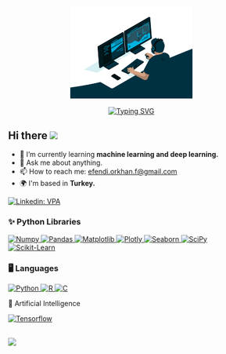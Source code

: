


<p align="center">
 <img src="https://raw.githubusercontent.com/muhsinayaz/muhsinayaz/main/tal.gif" width="250px">
</p>

<!--
<p align="center">
 <img src="https://media.giphy.com/media/coxQHKASG60HrHtvkt/giphy.gif" width="250px">
</p>
-->
<p align="center">
<a href="https://git.io/typing-svg"><img src="https://readme-typing-svg.herokuapp.com?font=Inconsolata&pause=1000&color=82F73B&center=true&vCenter=true&width=435&lines=Hello+I'm+Orhan+Efendi;Welcome+to+my+Github+profile" alt="Typing SVG" /></a>
</p>





<h2 align="left"> 
Hi there
<a href="https://github.com/OrhanEfendi/"><img src="https://media.giphy.com/media/hvRJCLFzcasrR4ia7z/giphy.gif" width="5%"></a>
</h2>

- 🌱 I’m currently learning <strong> machine learning and deep learning.</strong>
- 💬 Ask me about anything.
- 📫 How to reach me: efendi.orkhan.f@gmail.com
- 🌍 I'm based in <strong> Turkey.</strong>

[![Linkedin: VPA](https://img.shields.io/badge/linkedin-%230077B5.svg?&style=for-the-badge&logo=linkedin&logoColor=white)](https://www.linkedin.com/in/orhan-efendi-4b362918a/) 

### ✨ Python Libraries

<a href="https://github.com/OrhanEfendi/" target="_blank"> <img src="https://img.shields.io/badge/-Numpy-informational?style=for-the-badge&logo=numpy&logoColor=white" alt="Numpy" /> </a>
<a href="https://github.com/OrhanEfendi/" target="_blank"> <img src="https://img.shields.io/badge/-Pandas-2c1957?style=for-the-badge&logo=pandas&logoColor=white" alt="Pandas" /> </a>
<a href="https://github.com/OrhanEfendi/" target="_blank"> <img src="https://img.shields.io/badge/-Matplotlib-3286ae?style=for-the-badge&logo=matplotlib&logoColor=white" alt="Matplotlib" /> </a>
<a href="#" target="_blank"> <img src="https://img.shields.io/badge/-plotly-1c3c5f?style=for-the-badge&logo=plotly&logoColor=white" alt="Plotly" /> </a>
<a href="https://github.com/OrhanEfendi/" target="_blank"> <img src="https://img.shields.io/badge/-seaborn-324b81?style=for-the-badge&logo=seaborn&logoColor=white" alt="Seaborn" /> </a>
<a href="#" target="_blank"> <img src="https://img.shields.io/badge/-scipy-6b95f5?style=for-the-badge&logo=scipy&logoColor=1c3c5f" alt="SciPy" /> </a>
<a href="#" target="_blank"> <img src="https://img.shields.io/badge/-scikitlearn-fcab5a?style=for-the-badge&logo=scikitlearn&logoColor=1c3c5f" alt="Scikit-Learn" /> </a>

### 🖥️ Languages

<a href="#" target="_blank"> <img src="https://img.shields.io/badge/-python-1c3c5f?style=for-the-badge&logo=python&logoColor=white" alt="Python"/> </a>
<a href="#" target="_blank"> <img src="https://img.shields.io/badge/-R-2e8e99?style=for-the-badge&logo=R&logoColor=white" alt="R"/> </a>
<a href="#" target="_blank"> <img src="https://img.shields.io/badge/C-00599C?style=for-the-badge&logo=c&logoColor=white" alt="C"/> </a>


🤖 Artificial Intelligence

<a href="#" target="_blank"> <img src="https://img.shields.io/badge/TensorFlow-FF6F00?style=for-the-badge&logo=tensorflow&logoColor=white" alt="Tensorflow"/> </a>


<br>



<!--
<p align="center"><img src="https://activity-graph.herokuapp.com/graph?username=OrhanEfendi&theme=react-dark" alt="orhanefendi github activity graph" /></p> -->

<img align="left" src="https://visitor-badge.laobi.icu/badge?page_id=OrhanEfendi.OrhanEfendi" />
